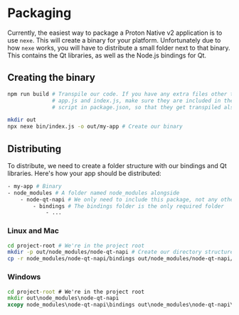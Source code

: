 # Packaging

Currently, the easiest way to package a Proton Native v2 application is to use `nexe`.
This will create a binary for your platform. Unfortunately due to how `nexe` works,
you will have to distribute a small folder next to that binary. This contains the
Qt libraries, as well as the Node.js bindings for Qt.

## Creating the binary

```bash
npm run build # Transpile our code. If you have any extra files other than
              # app.js and index.js, make sure they are included in the build
              # script in package.json, so that they get transpiled also.

mkdir out
npx nexe bin/index.js -o out/my-app # Create our binary
```

## Distributing

To distribute, we need to create a folder structure with our bindings and Qt libraries.
Here's how your app should be distributed:

```bash
- my-app # Binary
- node_modules # A folder named node_modules alongside
    - node-qt-napi # We only need to include this package, not any others
        - bindings # The bindings folder is the only required folder
            - ...
```

### Linux and Mac

```bash
cd project-root # We're in the project root
mkdir -p out/node_modules/node-qt-napi # Create our directory structure
cp -r node_modules/node-qt-napi/bindings out/node_modules/node-qt-napi/ # Copy our bindings folder over
```

### Windows

```bat
cd project-root # We're in the project root
mkdir out\node_modules\node-qt-napi
xcopy node_modules\node-qt-napi\bindings out\node_modules\node-qt-napi\ /s /e
```
